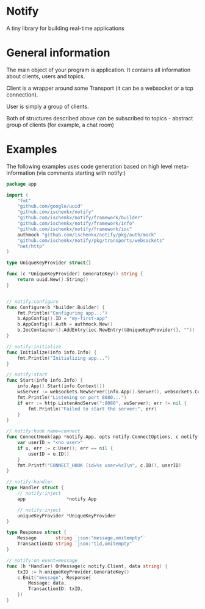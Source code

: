 # Notify

A tiny library for building real-time applications

# General information

The main object of your program is application. It contains
all information about clients, users and topics.

Client is a wrapper around some Transport (it can be
a websocket or a tcp connection).

User is simply a group of clients.

Both of structures described above can be subscribed to topics - abstract group of clients (for example, a chat room)

# Examples

The following examples uses code generation based on high
level meta-information (via comments starting with notify:)

```go
package app

import (
	"fmt"
	"github.com/google/uuid"
	"github.com/ischenkx/notify"
	"github.com/ischenkx/notify/framework/builder"
	"github.com/ischenkx/notify/framework/info"
	"github.com/ischenkx/notify/framework/ioc"
	authmock "github.com/ischenkx/notify/pkg/auth/mock"
	"github.com/ischenkx/notify/pkg/transports/websockets"
	"net/http"
)

type UniqueKeyProvider struct{}

func (c *UniqueKeyProvider) GenerateKey() string {
	return uuid.New().String()
}


// notify:configure
func Configure(b *builder.Builder) {
	fmt.Println("Configuring app...")
	b.AppConfig().ID = "my-first-app"
	b.AppConfig().Auth = authmock.New()
	b.IocContainer().AddEntry(ioc.NewEntry(&UniqueKeyProvider{}, ""))
}

// notify:initialize
func Initialize(info info.Info) {
	fmt.Println("Initializing app...")
}

// notify:start
func Start(info info.Info) {
	info.App().Start(info.Context())
	wsServer := websockets.NewServer(info.App().Server(), websockets.Config{})
	fmt.Println("Listening on port 8080...")
	if err := http.ListenAndServe(":8080", wsServer); err != nil {
		fmt.Println("Failed to start the server:", err)
	}
}

// notify:hook name=connect
func ConnectHook(app *notify.App, opts notify.ConnectOptions, c notify.Client) {
	var userID = "<no user>"
	if u, err := c.User(); err == nil {
		userID = u.ID()
	}
	fmt.Printf("CONNECT_HOOK [id=%s user=%s]\n", c.ID(), userID)
}

// notify:handler
type Handler struct {
	// notify:inject
	app               *notify.App

	// notify:inject
	uniqueKeyProvider *UniqueKeyProvider
}

type Response struct {
	Message       string `json:"message,omitempty"`
	TransactionID string `json:"tid,omitempty"`
}

// notify:on event=message
func (h *Handler) OnMessage(c notify.Client, data string) {
	txID := h.uniqueKeyProvider.GenerateKey()
	c.Emit("message", Response{
		Message: data,
		TransactionID: txID,
	})
}
```

